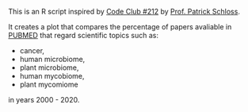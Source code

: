 This is an R script inspired by [Code Club #212](https://www.youtube.com/watch?v=QX5aIzG8SQk&t=1056s) by [Prof. Patrick Schloss](https://scholar.google.com/citations?user=xswWwaMAAAAJ&hl=en).

It creates a plot that compares the percentage of papers avaliable in [PUBMED](https://pubmed.ncbi.nlm.nih.gov) that regard scientific topics such as: 
* cancer,
* human microbiome,
* plant microbiome,
* human mycobiome,
* plant mycomiome

in years 2000 - 2020.
